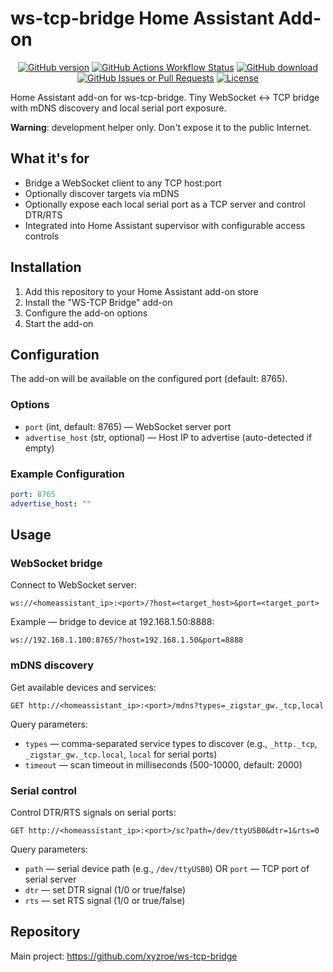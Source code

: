 # ws-tcp-bridge Home Assistant Add-on

<div align="center"> 
<a href="https://github.com/xyzroe/ws-tcp-bridge/releases"><img src="https://img.shields.io/github/release/xyzroe/ws-tcp-bridge.svg" alt="GitHub version"></img></a>
<a href="https://github.com/xyzroe/ws-tcp-bridge/actions/workflows/build-binaries.yml"><img src="https://img.shields.io/github/actions/workflow/status/xyzroe/ws-tcp-bridge/build-binaries.yml" alt="GitHub Actions Workflow Status"></img></a>
<a href="https://github.com/xyzroe/ws-tcp-bridge/releases/latest"><img src="https://img.shields.io/github/downloads/xyzroe/ws-tcp-bridge/total.svg" alt="GitHub download"></img></a>
<a href="https://github.com/xyzroe/ws-tcp-bridge/issues"><img src="https://img.shields.io/github/issues/xyzroe/ws-tcp-bridge" alt="GitHub Issues or Pull Requests"></img></a>
<a href="https://github.com/xyzroe/ws-tcp-bridge/blob/main/LICENSE"><img src="https://img.shields.io/github/license/xyzroe/ws-tcp-bridge.svg" alt="License"></img></a>
</div>

Home Assistant add-on for ws-tcp-bridge. Tiny WebSocket ↔ TCP bridge with mDNS discovery and local serial port exposure.

**Warning**: development helper only. Don't expose it to the public Internet.

## What it's for

- Bridge a WebSocket client to any TCP host:port
- Optionally discover targets via mDNS
- Optionally expose each local serial port as a TCP server and control DTR/RTS
- Integrated into Home Assistant supervisor with configurable access controls

## Installation

1. Add this repository to your Home Assistant add-on store
2. Install the "WS-TCP Bridge" add-on
3. Configure the add-on options
4. Start the add-on

## Configuration

The add-on will be available on the configured port (default: 8765).

### Options

- `port` (int, default: 8765) — WebSocket server port
- `advertise_host` (str, optional) — Host IP to advertise (auto-detected if empty)

### Example Configuration

```yaml
port: 8765
advertise_host: ""
```

## Usage

### WebSocket bridge

Connect to WebSocket server:

```
ws://<homeassistant_ip>:<port>/?host=<target_host>&port=<target_port>
```

Example — bridge to device at 192.168.1.50:8888:

```
ws://192.168.1.100:8765/?host=192.168.1.50&port=8888
```

### mDNS discovery

Get available devices and services:

```
GET http://<homeassistant_ip>:<port>/mdns?types=_zigstar_gw._tcp,local
```

Query parameters:

- `types` — comma-separated service types to discover (e.g., `_http._tcp`, `_zigstar_gw._tcp.local`, `local` for serial ports)
- `timeout` — scan timeout in milliseconds (500-10000, default: 2000)

### Serial control

Control DTR/RTS signals on serial ports:

```
GET http://<homeassistant_ip>:<port>/sc?path=/dev/ttyUSB0&dtr=1&rts=0
```

Query parameters:

- `path` — serial device path (e.g., `/dev/ttyUSB0`) OR `port` — TCP port of serial server
- `dtr` — set DTR signal (1/0 or true/false)
- `rts` — set RTS signal (1/0 or true/false)

## Repository

Main project: https://github.com/xyzroe/ws-tcp-bridge
